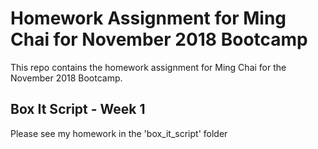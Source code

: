 # Homework Assignment for Ming Chai for November 2018 Bootcamp

This repo contains the homework assignment for Ming Chai for the November 2018 Bootcamp.

## Box It Script - Week 1
Please see my homework in the 'box_it_script' folder